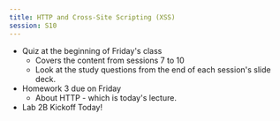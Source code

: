 ```yaml
---
title: HTTP and Cross-Site Scripting (XSS)
session: S10
---
```

* Quiz at the beginning of Friday's class
    * Covers the content from sessions 7 to 10
    * Look at the study questions from the end of each session's slide deck.
* Homework 3 due on Friday
    * About HTTP - which is today's lecture.
* Lab 2B Kickoff Today!